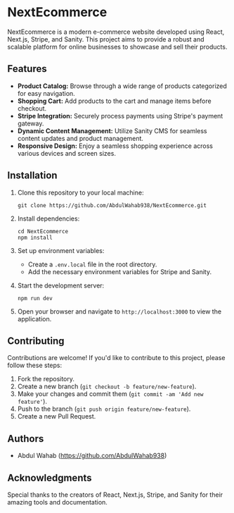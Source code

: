 # NextEcommerce

NextEcommerce is a modern e-commerce website developed using React, Next.js, Stripe, and Sanity. This project aims to provide a robust and scalable platform for online businesses to showcase and sell their products.

## Features

- **Product Catalog:** Browse through a wide range of products categorized for easy navigation.
- **Shopping Cart:** Add products to the cart and manage items before checkout.
- **Stripe Integration:** Securely process payments using Stripe's payment gateway.
- **Dynamic Content Management:** Utilize Sanity CMS for seamless content updates and product management.
- **Responsive Design:** Enjoy a seamless shopping experience across various devices and screen sizes.

## Installation

1. Clone this repository to your local machine:
    ```
    git clone https://github.com/AbdulWahab938/NextEcommerce.git
    ```

2. Install dependencies:
    ```
    cd NextEcommerce
    npm install
    ```

3. Set up environment variables:
    - Create a `.env.local` file in the root directory.
    - Add the necessary environment variables for Stripe and Sanity.

4. Start the development server:
    ```
    npm run dev
    ```

5. Open your browser and navigate to `http://localhost:3000` to view the application.

## Contributing

Contributions are welcome! If you'd like to contribute to this project, please follow these steps:

1. Fork the repository.
2. Create a new branch (`git checkout -b feature/new-feature`).
3. Make your changes and commit them (`git commit -am 'Add new feature'`).
4. Push to the branch (`git push origin feature/new-feature`).
5. Create a new Pull Request.

## Authors

- Abdul Wahab (https://github.com/AbdulWahab938)

## Acknowledgments

Special thanks to the creators of React, Next.js, Stripe, and Sanity for their amazing tools and documentation.

